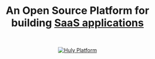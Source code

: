 <h1 align="center">An Open Source Platform for building <a href="https://huly.io">SaaS applications</a></h1><br>

<p align="center">
  <a href="https://huly.io">
    <img src="https://huly.io/_astro/dark-kanban.51390fd6_vIfr7.webp" srcset="https://huly.io/_astro/dark-kanban.51390fd6_1tAM0H.webp 980w, https://huly.io/_astro/dark-kanban.51390fd6_htsmY.webp 1960w" loading="eager" alt="Huly Platform" decoding="async">
  </a>
</p>

